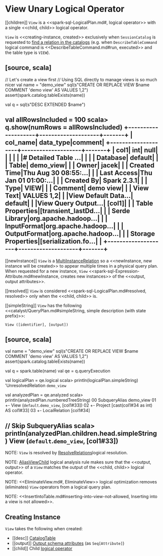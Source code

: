 # View Unary Logical Operator

[[children]]
`View` is a <<spark-sql-LogicalPlan.md#, logical operator>> with a single <<child, child>> logical operator.

`View` is <<creating-instance, created>> exclusively when `SessionCatalog` is requested to [find a relation in the catalogs](../SessionCatalog.md#lookupRelation) (e.g. when `DescribeTableCommand` logical command is <<DescribeTableCommand.md#run, executed>> and the table type is `VIEW`).

[source, scala]
----
// Let's create a view first
// Using SQL directly to manage views is so much nicer
val name = "demo_view"
sql(s"CREATE OR REPLACE VIEW $name COMMENT 'demo view' AS VALUES 1,2")
assert(spark.catalog.tableExists(name))

val q = sql(s"DESC EXTENDED $name")

val allRowsIncluded = 100
scala> q.show(numRows = allRowsIncluded)
+--------------------+--------------------+-------+
|            col_name|           data_type|comment|
+--------------------+--------------------+-------+
|                col1|                 int|   null|
|                    |                    |       |
|# Detailed Table ...|                    |       |
|            Database|             default|       |
|               Table|           demo_view|       |
|               Owner|               jacek|       |
|        Created Time|Thu Aug 30 08:55:...|       |
|         Last Access|Thu Jan 01 01:00:...|       |
|          Created By|         Spark 2.3.1|       |
|                Type|                VIEW|       |
|             Comment|           demo view|       |
|           View Text|          VALUES 1,2|       |
|View Default Data...|             default|       |
|View Query Output...|              [col1]|       |
|    Table Properties|[transient_lastDd...|       |
|       Serde Library|org.apache.hadoop...|       |
|         InputFormat|org.apache.hadoop...|       |
|        OutputFormat|org.apache.hadoop...|       |
|  Storage Properties|[serialization.fo...|       |
+--------------------+--------------------+-------+
----

[[newInstance]]
`View` is a [MultiInstanceRelation](MultiInstanceRelation.md) so a <<newInstance, new instance will be created>> to appear multiple times in a physical query plan. When requested for a new instance, `View` <<spark-sql-Expression-Attribute.md#newInstance, creates new instances>> of the <<output, output attributes>>.

[[resolved]]
`View` is considered <<spark-sql-LogicalPlan.md#resolved, resolved>> only when the <<child, child>> is.

[[simpleString]]
`View` has the following <<catalyst/QueryPlan.md#simpleString, simple description (with state prefix)>>:

```
View ([identifier], [output])
```

[source, scala]
----
val name = "demo_view"
sql(s"CREATE OR REPLACE VIEW $name COMMENT 'demo view' AS VALUES 1,2")
assert(spark.catalog.tableExists(name))

val q = spark.table(name)
val qe = q.queryExecution

val logicalPlan = qe.logical
scala> println(logicalPlan.simpleString)
'UnresolvedRelation `demo_view`

val analyzedPlan = qe.analyzed
scala> println(analyzedPlan.numberedTreeString)
00 SubqueryAlias demo_view
01 +- View (`default`.`demo_view`, [col1#33])
02    +- Project [cast(col1#34 as int) AS col1#33]
03       +- LocalRelation [col1#34]

// Skip SubqueryAlias
scala> println(analyzedPlan.children.head.simpleString)
View (`default`.`demo_view`, [col1#33])
----

NOTE: `View` is resolved by [ResolveRelations](../logical-analysis-rules/ResolveRelations.md)logical resolution.

NOTE: [AliasViewChild](../logical-analysis-rules/AliasViewChild.md) logical analysis rule makes sure that the <<output, output>> of a `View` matches the output of the <<child, child>> logical operator.

NOTE: <<EliminateView.md#, EliminateView>> logical optimization removes (eliminates) `View` operators from a logical query plan.

NOTE: <<InsertIntoTable.md#inserting-into-view-not-allowed, Inserting into a view is not allowed>>.

## Creating Instance

`View` takes the following when created:

* [[desc]] [CatalogTable](../CatalogTable.md)
* [[output]] [Output schema attributes](../catalyst/QueryPlan.md#output) (as `Seq[Attribute]`)
* [[child]] Child [logical operator](../logical-operators/LogicalPlan.md)
